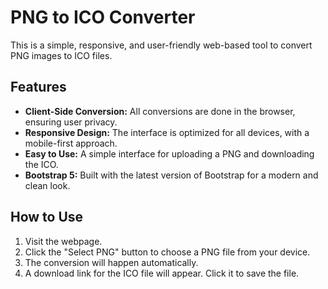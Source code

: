 # PNG to ICO Converter

This is a simple, responsive, and user-friendly web-based tool to convert PNG images to ICO files.

## Features

*   **Client-Side Conversion:** All conversions are done in the browser, ensuring user privacy.
*   **Responsive Design:** The interface is optimized for all devices, with a mobile-first approach.
*   **Easy to Use:** A simple interface for uploading a PNG and downloading the ICO.
*   **Bootstrap 5:** Built with the latest version of Bootstrap for a modern and clean look.

## How to Use

1.  Visit the webpage.
2.  Click the "Select PNG" button to choose a PNG file from your device.
3.  The conversion will happen automatically.
4.  A download link for the ICO file will appear. Click it to save the file.
